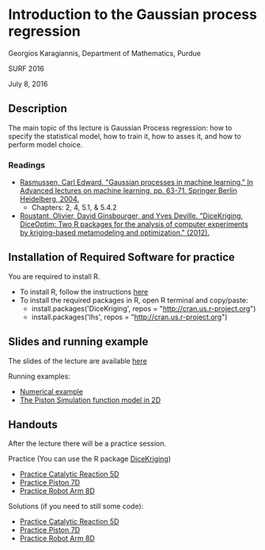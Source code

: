 # Introduction to the Gaussian process regression

Georgios Karagiannis, Department of Mathematics, Purdue

SURF 2016

July 8, 2016


## Description

The main topic of ths lecture is Gaussian Process regression: how to specify the statistical model, how to train it, how to asses it, and how to perform model choice. 

### Readings
- [Rasmussen, Carl Edward. "Gaussian processes in machine learning." In Advanced lectures on machine learning, pp. 63-71. Springer Berlin Heidelberg, 2004.](http://www.GaussianProcess.org/gpml)
    + Chapters: 2, 4, 5.1, & 5.4.2
- [Roustant, Olivier, David Ginsbourger, and Yves Deville. "DiceKriging, DiceOptim: Two R packages for the analysis of computer experiments by kriging-based metamodeling and optimization." (2012).](https://www.jstatsoft.org/article/view/v051i01/v51i01.pdf)

## Installation of Required Software for practice

You are required to install R.
- To install R, follow the instructions [here](https://cran.r-project.org/)
- To install the required packages in R, open R terminal and copy/paste:
	+ install.packages('DiceKriging', repos = "http://cran.us.r-project.org")
	+ install.packages('lhs', repos = "http://cran.us.r-project.org")

## Slides and running example

The slides of the lecture are available [here](./slides.pdf)

Running examples:
- [Numerical example](./Numerical_example.ipynb)
- [The Piston Simulation function model in 2D](./Practice_2D.ipynb)


## Handouts

After the lecture there will be a practice session. 

Practice (You can use the R package [DiceKriging](https://cran.r-project.org/web/packages/DiceKriging/index.html))
- [Practice Catalytic Reaction 5D](./Practice_CatalyticReaction_5D.ipynb)
- [Practice Piston 7D](./Practice_Piston_7D.ipynb)
- [Practice Robot Arm 8D](./Practice_Robot_Arm_8D.ipynb)

Solutions (if you need to still some code):
- [Practice Catalytic Reaction 5D](./Practice_CatalyticReaction_5D_solution.ipynb)
- [Practice Piston 7D](./Practice_Piston_7D_solution.ipynb)
- [Practice Robot Arm 8D](./Practice_Robot_Arm_8D_solution.ipynb)






